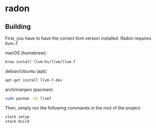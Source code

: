 # radon


## Building

First, you have to have the correct llvm version installed. Radon requires llvm-7.

macOS (homebrew):
```bash
brew install llvm-hs/llvm/llvm-7
```


debian/Ubuntu (apt):
```bash
apt-get install llvm-7-dev
```


arch/manjaro (pacman):
```bash
sudo pacman -Sy llvm7
```


Then, simply run the following commands in the root of the project:
```bash
stack setup
stack build
```
